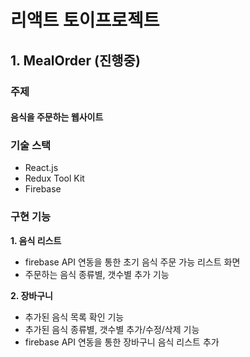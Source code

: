 # 리액트 토이프로젝트

## 1. MealOrder (진행중)

### 주제

#### 음식을 주문하는 웹사이트

### 기술 스택

- React.js
- Redux Tool Kit
- Firebase

### 구현 기능

**1. 음식 리스트**

- firebase API 연동을 통한 초기 음식 주문 가능 리스트 화면
- 주문하는 음식 종류별, 갯수별 추가 기능

**2. 장바구니**

- 추가된 음식 목록 확인 기능
- 추가된 음식 종류별, 갯수별 추가/수정/삭제 기능
- firebase API 연동을 통한 장바구니 음식 리스트 추가
